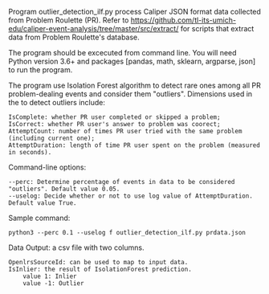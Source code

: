 Program outlier_detection_ilf.py process Caliper JSON format data collected from Problem Roulette (PR). Refer to https://github.com/tl-its-umich-edu/caliper-event-analysis/tree/master/src/extract/ for scripts that extract data from Problem Roulette's database.

The program should be excecuted from command line. You will need Python version 3.6+ and packages [pandas, math, sklearn, argparse, json] to run the program.

The program use Isolation Forest algorithm to detect rare ones among all PR problem-dealing events and consider them "outliers". Dimensions used in the to detect outliers include:

	IsComplete: whether PR user completed or skipped a problem;
	IsCorrect: whether PR user's answer to problem was coorect;
	AttemptCount: number of times PR user tried with the same problem (including current one);
	AttemptDuration: length of time PR user spent on the problem (measured in seconds).

Command-line options:
	
	--perc: Determine percentage of events in data to be considered "outliers". Default value 0.05.
	--uselog: Decide whether or not to use log value of AttemptDuration. Default value True.

Sample command:
	
	python3 --perc 0.1 --uselog f outlier_detection_ilf.py prdata.json

Data Output: a csv file with two columns.

	OpenlrsSourceId: can be used to map to input data.
	IsInlier: the result of IsolationForest prediction.
		value 1: Inlier
		value -1: Outlier
